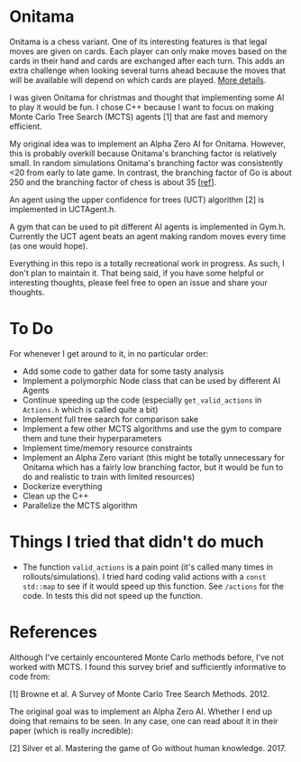 # Onitama

Onitama is a chess variant. One of its interesting features is that legal moves are given on cards. Each player can only make moves based on the cards in their hand and cards are exchanged after each turn. This adds an extra challenge when looking several turns ahead because the moves that will be available will depend on which cards are played. [More details](https://www.chessvariants.com/rules/onitama).

I was given Onitama for christmas and thought that implementing some AI to play it would be fun.  I chose C++ because I want to focus on making Monte Carlo Tree Search (MCTS) agents [1] that are fast and memory efficient.

My original idea was to implement an Alpha Zero AI for Onitama. However, this is probably overkill because Onitama's branching factor is relatively small. In random simulations Onitama's branching factor was consistently <20 from early to late game. In contrast, the branching factor of Go is about 250 and the branching factor of chess is about 35 [[ref](https://en.wikipedia.org/wiki/Branching_factor)].

An agent using the upper confidence for trees (UCT) algorithm [2] is implemented in UCTAgent.h. 

A gym that can be used to pit different AI agents is implemented in Gym.h. Currently the UCT agent beats an agent making random moves every time (as one would hope).

Everything in this repo is a totally recreational work in progress. As such, I don't plan to maintain it. That being said, if you have some helpful or interesting thoughts, please feel free to open an issue and share your thoughts.

# To Do

For whenever I get around to it, in no particular order:

- Add some code to gather data for some tasty analysis
- Implement a polymorphic Node class that can be used by different AI Agents
- Continue speeding up the code (especially `get_valid_actions` in `Actions.h` which is called quite a bit)
- Implement full tree search for comparison sake
- Implement a few other MCTS algorithms and use the gym to compare them and tune their hyperparameters
- Implement time/memory resource constraints
- Implement an Alpha Zero variant (this might be totally unnecessary for Onitama which has a fairly low branching factor, but it would be fun to do and realistic to train with limited resources)
- Dockerize everything
- Clean up the C++
- Parallelize the MCTS algorithm

# Things I tried that didn't do much

- The function `valid_actions` is a pain point (it's called many times in rollouts/simulations). I tried hard coding valid actions with a `const std::map` to see if it would speed up this function. See `/actions` for the code. In tests this did not speed up the function. 

# References

Although I've certainly encountered Monte Carlo methods before, I've not worked with MCTS. I found this survey brief and sufficiently informative to code from:

[1] Browne et al. A Survey of Monte Carlo Tree Search Methods. 2012.

The original goal was to implement an Alpha Zero AI. Whether I end up doing that remains to be seen. In any case, one can read about it in their paper (which is really incredible):

[2] Silver et al. Mastering the game of Go without human knowledge. 2017.
